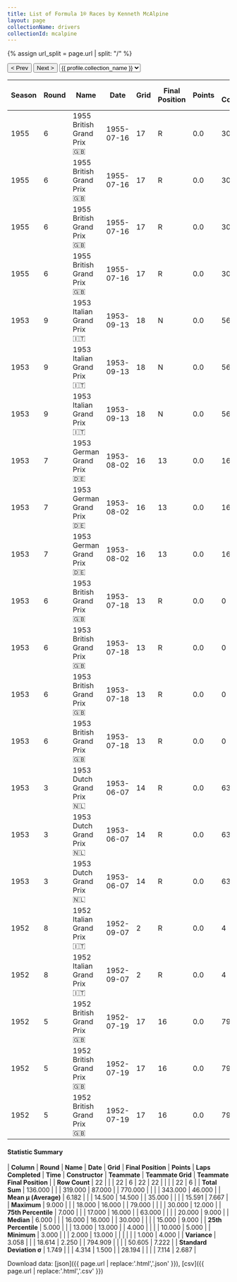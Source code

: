 ```yaml
---
title: List of Formula 1® Races by Kenneth McAlpine
layout: page
collectionName: drivers
collectionId: mcalpine
---
```


{% assign url_split = page.url | split: "/" %}
<div id="collection-navigation">
<button onclick="selector.options[selector.selectedIndex-1].value && (window.location = selector.options[selector.selectedIndex-1].value);">&lt; Prev</button>
<button onclick="selector.options[selector.selectedIndex+1].value && (window.location = selector.options[selector.selectedIndex+1].value);">Next &gt;</button>
<select id="selector" onchange="this.options[this.selectedIndex].value && (window.location = this.options[this.selectedIndex].value);">
  {% for collectionId in site.data[page.collectionName].refs %}
    {% if collectionId == page.collectionId %}
      {% assign selected = "selected" %}
    {% else %}
      {% assign selected = "" %}
    {% endif %}
    {% assign profile = site.data[page.collectionName][collectionId].profile %}
    <option value="/f1/{{ page.collectionName }}/{{ collectionId }}/{{ url_split[4] }}" {{ selected }}>{{ profile.collection_name }}</option>
  {% endfor %}
</select>
</div>

| Season | Round | Name | Date | Grid | Final Position | Points | Laps Completed | Time | Constructor | Teammate | Teammate Grid | Teammate Final Position |
|--|--|--|--|--|--|--|--|--|--|--|--|--|
| 1955 | 6 | 1955 British Grand Prix 🇬🇧 | 1955-07-16 | 17 | R | 0.0 | 30 |   | Connaught 🇬🇧 | [Tony Rolt 🇬🇧](/f1/drivers/rolt) | 14 | R |
| 1955 | 6 | 1955 British Grand Prix 🇬🇧 | 1955-07-16 | 17 | R | 0.0 | 30 |   | Connaught 🇬🇧 | [Leslie Marr 🇬🇧](/f1/drivers/marr) | 19 | R |
| 1955 | 6 | 1955 British Grand Prix 🇬🇧 | 1955-07-16 | 17 | R | 0.0 | 30 |   | Connaught 🇬🇧 | [Jack Fairman 🇬🇧](/f1/drivers/fairman) | 21 | W |
| 1955 | 6 | 1955 British Grand Prix 🇬🇧 | 1955-07-16 | 17 | R | 0.0 | 30 |   | Connaught 🇬🇧 | [Peter Walker 🇬🇧](/f1/drivers/peter_walker) | 14 | R |
| 1953 | 9 | 1953 Italian Grand Prix 🇮🇹 | 1953-09-13 | 18 | N | 0.0 | 56 |   | Connaught 🇬🇧 | [Jack Fairman 🇬🇧](/f1/drivers/fairman) | 22 | N |
| 1953 | 9 | 1953 Italian Grand Prix 🇮🇹 | 1953-09-13 | 18 | N | 0.0 | 56 |   | Connaught 🇬🇧 | [Roy Salvadori 🇬🇧](/f1/drivers/salvadori) | 14 | R |
| 1953 | 9 | 1953 Italian Grand Prix 🇮🇹 | 1953-09-13 | 18 | N | 0.0 | 56 |   | Connaught 🇬🇧 | [Johnny Claes 🇧🇪](/f1/drivers/claes) | 30 | R |
| 1953 | 7 | 1953 German Grand Prix 🇩🇪 | 1953-08-02 | 16 | 13 | 0.0 | 16 |   | Connaught 🇬🇧 | [Johnny Claes 🇧🇪](/f1/drivers/claes) | 25 | R |
| 1953 | 7 | 1953 German Grand Prix 🇩🇪 | 1953-08-02 | 16 | 13 | 0.0 | 16 |   | Connaught 🇬🇧 | [Prince Bira 🇹🇭](/f1/drivers/bira) | 15 | R |
| 1953 | 7 | 1953 German Grand Prix 🇩🇪 | 1953-08-02 | 16 | 13 | 0.0 | 16 |   | Connaught 🇬🇧 | [Roy Salvadori 🇬🇧](/f1/drivers/salvadori) | 13 | R |
| 1953 | 6 | 1953 British Grand Prix 🇬🇧 | 1953-07-18 | 13 | R | 0.0 | 0 |   | Connaught 🇬🇧 | [Prince Bira 🇹🇭](/f1/drivers/bira) | 19 | 7 |
| 1953 | 6 | 1953 British Grand Prix 🇬🇧 | 1953-07-18 | 13 | R | 0.0 | 0 |   | Connaught 🇬🇧 | [Tony Rolt 🇬🇧](/f1/drivers/rolt) | 10 | R |
| 1953 | 6 | 1953 British Grand Prix 🇬🇧 | 1953-07-18 | 13 | R | 0.0 | 0 |   | Connaught 🇬🇧 | [Roy Salvadori 🇬🇧](/f1/drivers/salvadori) | 28 | R |
| 1953 | 6 | 1953 British Grand Prix 🇬🇧 | 1953-07-18 | 13 | R | 0.0 | 0 |   | Connaught 🇬🇧 | [Ian Stewart 🇬🇧](/f1/drivers/ian_stewart) | 20 | R |
| 1953 | 3 | 1953 Dutch Grand Prix 🇳🇱 | 1953-06-07 | 14 | R | 0.0 | 63 |   | Connaught 🇬🇧 | [Stirling Moss 🇬🇧](/f1/drivers/moss) | 9 | 9 |
| 1953 | 3 | 1953 Dutch Grand Prix 🇳🇱 | 1953-06-07 | 14 | R | 0.0 | 63 |   | Connaught 🇬🇧 | [Johnny Claes 🇧🇪](/f1/drivers/claes) | 17 | N |
| 1953 | 3 | 1953 Dutch Grand Prix 🇳🇱 | 1953-06-07 | 14 | R | 0.0 | 63 |   | Connaught 🇬🇧 | [Roy Salvadori 🇬🇧](/f1/drivers/salvadori) | 11 | R |
| 1952 | 8 | 1952 Italian Grand Prix 🇮🇹 | 1952-09-07 | 2 | R | 0.0 | 4 |   | Connaught 🇬🇧 | [Dennis Poore 🇬🇧](/f1/drivers/poore) | 19 | 12 |
| 1952 | 8 | 1952 Italian Grand Prix 🇮🇹 | 1952-09-07 | 2 | R | 0.0 | 4 |   | Connaught 🇬🇧 | [Stirling Moss 🇬🇧](/f1/drivers/moss) | 1 | R |
| 1952 | 5 | 1952 British Grand Prix 🇬🇧 | 1952-07-19 | 17 | 16 | 0.0 | 79 |   | Connaught 🇬🇧 | [Dennis Poore 🇬🇧](/f1/drivers/poore) | 8 | 4 |
| 1952 | 5 | 1952 British Grand Prix 🇬🇧 | 1952-07-19 | 17 | 16 | 0.0 | 79 |   | Connaught 🇬🇧 | [Eric Thompson 🇬🇧](/f1/drivers/thompson) | 9 | 5 |
| 1952 | 5 | 1952 British Grand Prix 🇬🇧 | 1952-07-19 | 17 | 16 | 0.0 | 79 |   | Connaught 🇬🇧 | [Ken Downing 🇬🇧](/f1/drivers/downing) | 5 | 9 |

#### Statistic Summary

| **Column** | **Round** | **Name** | **Date** | **Grid** | **Final Position** | **Points** | **Laps Completed** | **Time** | **Constructor** | **Teammate** | **Teammate Grid** | **Teammate Final Position** |
| **Row Count** | 22 |  |  | 22 | 6 | 22 | 22 |  |  |  | 22 | 6 |
| **Total Sum** | 136.000 |  |  | 319.000 | 87.000 |  | 770.000 |  |  |  | 343.000 | 46.000 |
| **Mean μ (Average)** | 6.182 |  |  | 14.500 | 14.500 |  | 35.000 |  |  |  | 15.591 | 7.667 |
| **Maximum** | 9.000 |  |  | 18.000 | 16.000 |  | 79.000 |  |  |  | 30.000 | 12.000 |
| **75th Percentile** | 7.000 |  |  | 17.000 | 16.000 |  | 63.000 |  |  |  | 20.000 | 9.000 |
| **Median** | 6.000 |  |  | 16.000 | 16.000 |  | 30.000 |  |  |  | 15.000 | 9.000 |
| **25th Percentile** | 5.000 |  |  | 13.000 | 13.000 |  | 4.000 |  |  |  | 10.000 | 5.000 |
| **Minimum** | 3.000 |  |  | 2.000 | 13.000 |  |  |  |  |  | 1.000 | 4.000 |
| **Variance** | 3.058 |  |  | 18.614 | 2.250 |  | 794.909 |  |  |  | 50.605 | 7.222 |
| **Standard Deviation σ** | 1.749 |  |  | 4.314 | 1.500 |  | 28.194 |  |  |  | 7.114 | 2.687 |

Download data: [json]({{ page.url | replace:'.html','.json' }}), [csv]({{ page.url | replace:'.html','.csv' }})
